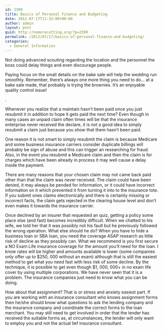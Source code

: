 ```yaml
---
id: 2399
title: Basics of Personal Finance and Budgeting
date: 2012-07-17T11:33:00+00:00
author: admin
layout: post
guid: http://nomorecutting.org/?p=2399
permalink: /2012/07/17/basics-of-personal-finance-and-budgeting/
categories:
  - General Information
---
```

Not doing advanced scouting regarding the location and the personnel the boss could delay things and even discourage people.

Paying focus on the small details on the bake sale will help the wedding run smoothly. Remember, there&#8217;s always one more thing you need to do&#8230; at a bake sale made, that probably is trying the brownies. It&#8217;s an enjoyable quality control issue!
  
.
  
Whenever you realize that a maintain hasn&#8217;t been paid once you just resubmit it in addition to hope it gets paid the next time? Even though in many cases an unpaid claim often times will be that the insurance enterprise never received the declare, it is not a good idea to simply resubmit a claim just because you show that them hasn&#8217;t been paid.

One reason it is not smart to simply resubmit the claim is because Medicare and some business insurance carriers consider duplicate billings will probably be sign of abuse and this can trigger an researching for fraud. Also, in the event you resubmit a Medicare claim and then the claim is for charges which have been already in process it may well cause a delay inside the payment.

There are many reasons that your chosen claim may not came back paid other than that the claim was never received. The claim could have been denied, it may always be pended for information, or it could have incorrect information on it which prevented it from turning it into to the insurance tote. If you submit ones claims electronically and there is certainly missing or incorrect facts, the claim gets rejected in the clearing house level and don&#8217;t even makes it towards the insurance carrier.

Once declined by an insurer that requested an quiz, getting a policy some place else (and fast) becomes incredibly difficult. When we chatted to his wife, we told her that it was possibly not his fault but he previously followed the wrong operation. What else should he do? When you have to hide a business loan or SBA loan, you need the coverage ASAP research as little risk of decline as they possibly can. What we recommend is you first secure a NO Exam Life insurance coverage for the amount you&#8217;ll need for the loan. I know rates will be higher and amounts available is lower (some companies only offer up to $250, 000 without an exam) although that is still the easiest method to get what you need fast with less risk of some decline. By the technique, it is possible to get even though $1, 000, 000+ in no exam life cover by using multiple corporations. We have never seen that it is a problem. The insurance companies just need to know what you can be doing.

How about that assignment? That is or stress and anxiety easiest part. If you are working with an insurance consultant who knows assignment forms then he/she should know what questions to ask the lending company and the insurance company and coordinate the correct forms to the loan merchant. You may still need to get involved in order that the lender has received the suitable forms as, at circumstances, the lender will only want to employ you and not the actual lief insurance consultant.